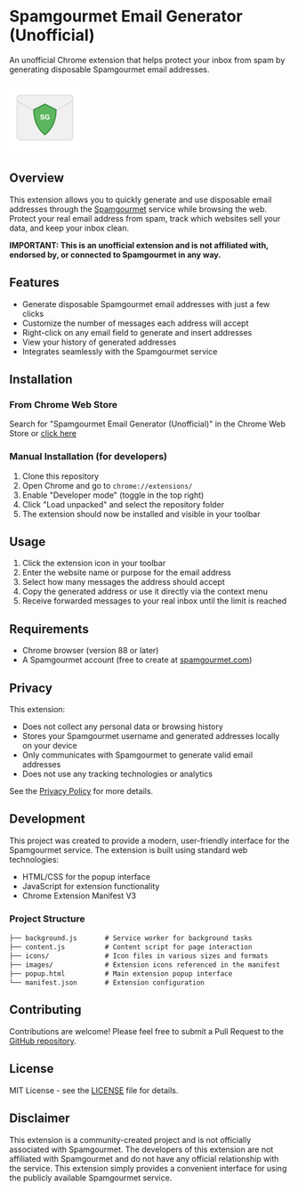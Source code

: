 # Spamgourmet Email Generator (Unofficial)

An unofficial Chrome extension that helps protect your inbox from spam by generating disposable Spamgourmet email addresses.

![Spamgourmet Email Generator Icon](images/icon128.png)

## Overview

This extension allows you to quickly generate and use disposable email addresses through the [Spamgourmet](https://www.spamgourmet.com) service while browsing the web. Protect your real email address from spam, track which websites sell your data, and keep your inbox clean.

**IMPORTANT: This is an unofficial extension and is not affiliated with, endorsed by, or connected to Spamgourmet in any way.**

## Features

- Generate disposable Spamgourmet email addresses with just a few clicks
- Customize the number of messages each address will accept
- Right-click on any email field to generate and insert addresses
- View your history of generated addresses
- Integrates seamlessly with the Spamgourmet service

## Installation

### From Chrome Web Store
Search for "Spamgourmet Email Generator (Unofficial)" in the Chrome Web Store or [click here](https://chromewebstore.google.com/detail/spamgourmet-email-generat/dkalglbdokegafbkedgdjfiffcobgaea)

### Manual Installation (for developers)
1. Clone this repository
2. Open Chrome and go to `chrome://extensions/`
3. Enable "Developer mode" (toggle in the top right)
4. Click "Load unpacked" and select the repository folder
5. The extension should now be installed and visible in your toolbar

## Usage

1. Click the extension icon in your toolbar
2. Enter the website name or purpose for the email address
3. Select how many messages the address should accept
4. Copy the generated address or use it directly via the context menu
5. Receive forwarded messages to your real inbox until the limit is reached

## Requirements

- Chrome browser (version 88 or later)
- A Spamgourmet account (free to create at [spamgourmet.com](https://www.spamgourmet.com))

## Privacy

This extension:
- Does not collect any personal data or browsing history
- Stores your Spamgourmet username and generated addresses locally on your device
- Only communicates with Spamgourmet to generate valid email addresses
- Does not use any tracking technologies or analytics

See the [Privacy Policy](privacy_policy.md) for more details.

## Development

This project was created to provide a modern, user-friendly interface for the Spamgourmet service. The extension is built using standard web technologies:

- HTML/CSS for the popup interface
- JavaScript for extension functionality
- Chrome Extension Manifest V3

### Project Structure
```
├── background.js       # Service worker for background tasks
├── content.js          # Content script for page interaction
├── icons/              # Icon files in various sizes and formats
├── images/             # Extension icons referenced in the manifest
├── popup.html          # Main extension popup interface
└── manifest.json       # Extension configuration
```

## Contributing

Contributions are welcome! Please feel free to submit a Pull Request to the [GitHub repository](https://github.com/HairyDuck/spamgourmet-extension-unofficial).

## License

MIT License - see the [LICENSE](LICENSE) file for details.

## Disclaimer

This extension is a community-created project and is not officially associated with Spamgourmet. The developers of this extension are not affiliated with Spamgourmet and do not have any official relationship with the service. This extension simply provides a convenient interface for using the publicly available Spamgourmet service. 
